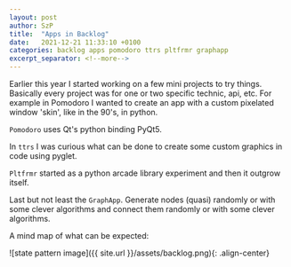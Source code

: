 ```yaml
---
layout: post
author: SzP
title:  "Apps in Backlog"
date:   2021-12-21 11:33:10 +0100
categories: backlog apps pomodoro ttrs pltfrmr graphapp
excerpt_separator: <!--more-->
---
```

Earlier this year I started working on a few mini projects to try things. Basically every project was for one or two specific technic, api, etc.
For example in Pomodoro I wanted to create an app with a custom pixelated window 'skin', like in the 90's, in python.
<!--more-->
`Pomodoro` uses Qt's python binding PyQt5.

In `ttrs` I was curious what can be done to create some custom graphics in code using pyglet.

`Pltfrmr` started as a python arcade library experiment and then it outgrow itself.

Last but not least the `GraphApp`. Generate nodes (quasi) randomly or with some clever algorithms and connect them randomly or with some clever algorithms.

A mind map of what can be expected:

![state pattern image]({{ site.url }}/assets/backlog.png){: .align-center}